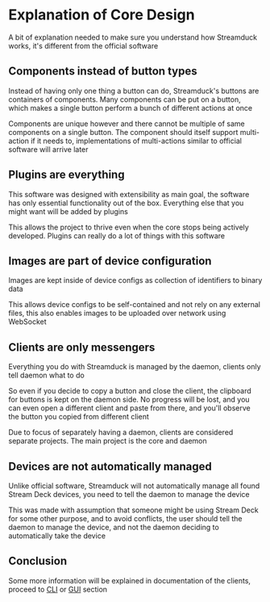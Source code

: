 # Explanation of Core Design
A bit of explanation needed to make sure you understand how Streamduck works, it's different from the official software

## Components instead of button types
Instead of having only one thing a button can do, Streamduck's buttons are containers of components. Many components can be put on a button, which makes a single button perform a bunch of different actions at once

Components are unique however and there cannot be multiple of same components on a single button. The component should itself support multi-action if it needs to, implementations of multi-actions similar to official software will arrive later

## Plugins are everything
This software was designed with extensibility as main goal, the software has only essential functionality out of the box. Everything else that you might want will be added by plugins

This allows the project to thrive even when the core stops being actively developed. Plugins can really do a lot of things with this software

## Images are part of device configuration
Images are kept inside of device configs as collection of identifiers to binary data

This allows device configs to be self-contained and not rely on any external files, this also enables images to be uploaded over network using WebSocket 

## Clients are only messengers
Everything you do with Streamduck is managed by the daemon, clients only tell daemon what to do

So even if you decide to copy a button and close the client, the clipboard for buttons is kept on the daemon side. No progress will be lost, and you can even open a different client and paste from there, and you'll observe the button you copied from different client

Due to focus of separately having a daemon, clients are considered separate projects. The main project is the core and daemon

## Devices are not automatically managed
Unlike official software, Streamduck will not automatically manage all found Stream Deck devices, you need to tell the daemon to manage the device 

This was made with assumption that someone might be using Stream Deck for some other purpose, and to avoid conflicts, the user should tell the daemon to manage the device, and not the daemon deciding to automatically take the device

## Conclusion
Some more information will be explained in documentation of the clients, proceed to [CLI](../cli/install.md) or [GUI]() section